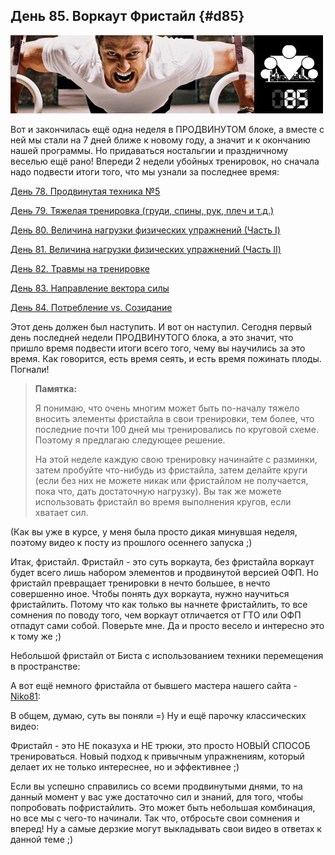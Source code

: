 ## День 85. Воркаут Фристайл {#d85}

![](src/img/85.jpg)

Вот и закончилась ещё одна неделя в ПРОДВИНУТОМ блоке, а вместе с ней мы стали на 7 дней ближе к новому году, а значит и к окончанию нашей программы. Но придаваться ностальгии и праздничному веселью ещё рано! Впереди 2 недели убойных тренировок, но сначала надо подвести итоги того, что мы узнали за последнее время: 

[День 78. Продвинутая техника №5](#d78)

[День 79. Тяжелая тренировка (груди, спины, рук, плеч и т.д.)](#d79)

[День 80. Величина нагрузки физических упражнений (Часть I)](#d80)

[День 81. Величина нагрузки физических упражнений (Часть II)](#d81)

[День 82. Травмы на тренировке](#d82)

[День 83. Направление вектора силы](#d83)

[День 84. Потребление vs. Созидание](#d84)

Этот день должен был наступить. И вот он наступил. Сегодня первый день последней недели ПРОДВИНУТОГО блока, а это значит, что пришло время подвести итоги всего того, чему вы научились за это время. Как говорится, есть время сеять, и есть время пожинать плоды. Погнали! 

> **Памятка:**
>
> Я понимаю, что очень многим может быть по-началу тяжело вносить элементы фристайла в свои тренировки, тем более, что последние почти 100 дней мы тренировались по круговой схеме. Поэтому я предлагаю следующее решение. 
> 
> На этой неделе каждую свою тренировку начинайте с разминки, затем пробуйте что-нибудь из фристайла, затем делайте круги (если без них не можете никак или фристайлом не получается, пока что, дать достаточную нагрузку). Вы так же можете использовать фристайл во время выполнения кругов, если хватает сил.

(Как вы уже в курсе, у меня была просто дикая минувшая неделя, поэтому видео к посту из прошлого осеннего запуска ;) 

Итак, фристайл. Фристайл - это суть воркаута, без фристайла воркаут будет всего лишь набором элементов и продвинутой версией ОФП. Но фристайл превращает тренировки в нечто большее, в нечто совершенно иное. Чтобы понять дух воркаута, нужно научиться фристайлить. Потому что как только вы начнете фристайлить, то все сомнения по поводу того, чем воркаут отличается от ГТО или ОФП отпадут сами собой. Поверьте мне. Да и просто весело и интересно это к тому же ;) 

Небольшой фристайл от Биста с использованием техники перемещения в пространстве: 

А вот ещё немного фристайла от бывшего мастера нашего сайта - [Niko81](http://workout.su/user/3132): 

В общем, думаю, суть вы поняли =) Ну и ещё парочку классических видео: 

Фристайл - это НЕ показуха и НЕ трюки, это просто НОВЫЙ СПОСОБ тренироваться. Новый подход к привычным упражнениям, который делает их не только интереснее, но и эффективнее ;) 

Если вы успешно справились со всеми продвинутыми днями, то на данный момент у вас уже достаточно сил и знаний, для того, чтобы попробовать пофристайлить. Это может быть небольшая комбинация, но все мы с чего-то начинали. Так что, отбросьте свои сомнения и вперед! Ну а самые дерзкие могут выкладывать свои видео в ответах к данной теме ;) 


